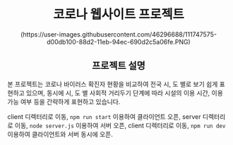 <h1 align = center>코로나 웹사이트 프로젝트 </h1>

<p align = center>(https://user-images.githubusercontent.com/46296688/111747575-d00db100-88d2-11eb-94ec-690d2c5a06fe.PNG)</p>
<h2 align = center> 프로젝트 설명 </h2>


본 프로젝트는 코로나 바이러스 확진자 현황을 비교하여 전국 시, 도 별로 보기 쉽게 표현하고 있으며,
동시에 시, 도 별 사회적 거리두기 단계에 따라 시설의 이용 시간, 이용 가능 여부 등을 간략하게 표현하고 있습니다.

client 디렉터리로 이동, `npm run start` 이용하여 클라이언트 오픈, server  디렉터리로 이동, `node server.js` 이용하여  서버 오픈,
client 디렉터리로 이동, `npm run dev` 이용하여 클라이언트와 서버 동시에 오픈.



